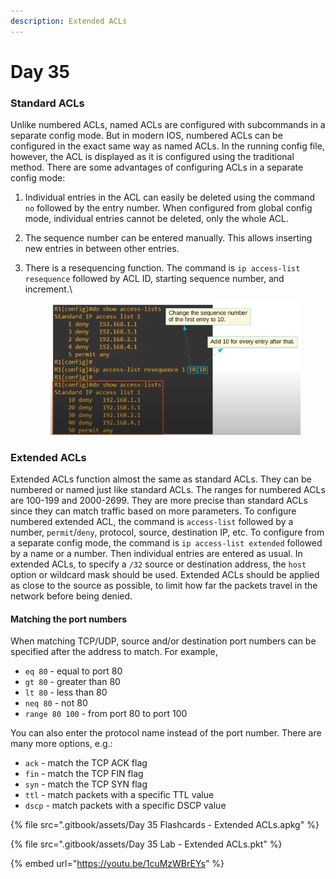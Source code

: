 ```yaml
---
description: Extended ACLs
---
```


# Day 35

### Standard ACLs

Unlike numbered ACLs, named ACLs are configured with subcommands in a separate config mode. But in modern IOS, numbered ACLs can be configured in the exact same way as named ACLs. In the running config file, however, the ACL is displayed as it is configured using the traditional method. There are some advantages of configuring ACLs in a separate config mode:

1. Individual entries in the ACL can easily be deleted using the command `no` followed by the entry number. When configured from global config mode, individual entries cannot be deleted, only the whole ACL.
2. The sequence number can be entered manually. This allows inserting new entries in between other entries.
3.  There is a resequencing function. The command is `ip access-list resequence` followed by ACL ID, starting sequence number, and increment.\


    <figure><img src=".gitbook/assets/image (135).png" alt="" width="563"><figcaption></figcaption></figure>

### Extended ACLs

Extended ACLs function almost the same as standard ACLs. They can be numbered or named just like standard ACLs. The ranges for numbered ACLs are 100-199 and 2000-2699. They are more precise than standard ACLs since they can match traffic based on more parameters. To configure numbered extended ACL, the command is `access-list` followed by a number, `permit`/`deny`, protocol, source, destination IP, etc. To configure from a separate config mode, the command is `ip access-list extended` followed by a name or a number. Then individual entries are entered as usual. In extended ACLs, to specify a `/32` source or destination address, the `host` option or wildcard mask should be used. Extended ACLs should be applied as close to the source as possible, to limit how far the packets travel in the network before being denied.

#### Matching the  port numbers

When matching TCP/UDP, source and/or destination port numbers can be specified after the address to match. For example,

* `eq 80` - equal to port 80
* `gt 80` - greater than 80
* `lt 80` - less than 80
* `neq 80` - not 80
* `range 80 100` - from port 80 to port 100

You can also enter the protocol name instead of the port number. There are many more options, e.g.:

* `ack` - match the TCP ACK flag
* `fin` - match the TCP FIN flag
* `syn` - match the TCP SYN flag
* `ttl` - match packets with a specific TTL value
* `dscp` - match packets with a specific DSCP value

{% file src=".gitbook/assets/Day 35 Flashcards - Extended ACLs.apkg" %}

{% file src=".gitbook/assets/Day 35 Lab - Extended ACLs.pkt" %}

{% embed url="https://youtu.be/1cuMzWBrEYs" %}
